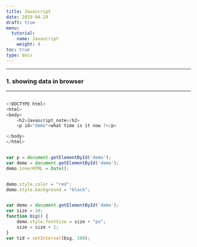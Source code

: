 ```yaml
---
title: Javascript
date: 2019-04-29
draft: true
menu:
  tutorial:
    name: Javascript
    weight: 4
toc: true
type: docs
---
```


---
### 1. showing data in browser
---


```javascript

<!DOCTYPE html>
<html>
<body>
    <h2>Javascript_note</h2>
    <p id="demo">what time is it now ?</p>

</body>
</html>

```

```javascript

var p = document.getElementById('demo');
var demo = document.getElementById('demo');
demo.innerHTML = Date();

```

```javascript

demo.style.color = "red";
demo.style.background = "black";

```

```javascript

var demo = document.getElementById('demo');
var size = 10;
function big() {
    demo.style.fontSize = size + "px";
    size = size + 1;            
}
var tid = setInterval(big, 100);

```

 